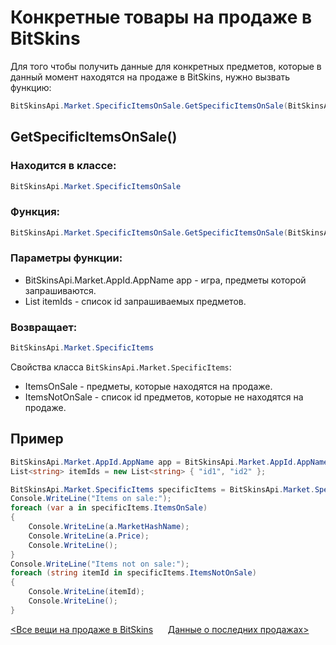 ﻿# Конкретные товары на продаже в BitSkins

Для того чтобы получить данные для конкретных предметов, которые в данный момент находятся на продаже в BitSkins, нужно вызвать функцию:

```csharp
BitSkinsApi.Market.SpecificItemsOnSale.GetSpecificItemsOnSale(BitSkinsApi.Market.AppId.AppName app, List<string> itemIds);
```

## GetSpecificItemsOnSale()

### Находится в классе:

```csharp
BitSkinsApi.Market.SpecificItemsOnSale
```

### Функция:

```csharp
BitSkinsApi.Market.SpecificItemsOnSale.GetSpecificItemsOnSale(BitSkinsApi.Market.AppId.AppName app, List<string> itemIds);
```

### Параметры функции:

* BitSkinsApi.Market.AppId.AppName app - игра, предметы которой запрашиваются.
* List<string> itemIds - список id запрашиваемых предметов.

### Возвращает:

```csharp
BitSkinsApi.Market.SpecificItems
```

Свойства класса ```BitSkinsApi.Market.SpecificItems```:
* ItemsOnSale - предметы, которые находятся на продаже.
* ItemsNotOnSale - список id предметов, которые не находятся на продаже.

## Пример

```csharp
BitSkinsApi.Market.AppId.AppName app = BitSkinsApi.Market.AppId.AppName.CounterStrikGlobalOffensive;
List<string> itemIds = new List<string> { "id1", "id2" };

BitSkinsApi.Market.SpecificItems specificItems = BitSkinsApi.Market.SpecificItemsOnSale.GetSpecificItemsOnSale(app, itemIds);
Console.WriteLine("Items on sale:");
foreach (var a in specificItems.ItemsOnSale)
{
    Console.WriteLine(a.MarketHashName);
    Console.WriteLine(a.Price);
    Console.WriteLine();
}
Console.WriteLine("Items not on sale:");
foreach (string itemId in specificItems.ItemsNotOnSale)
{
    Console.WriteLine(itemId);
    Console.WriteLine();
}
```

[<Все вещи на продаже в BitSkins](https://github.com/Captious99/BitSkinsApi/blob/master/docs/ru/market/inventory_on_sale.md) &nbsp;&nbsp;&nbsp;&nbsp; [Данные о последних продажах>](https://github.com/Captious99/BitSkinsApi/blob/master/docs/ru/market/recent_sale.md)